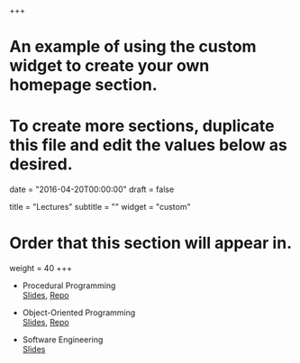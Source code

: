 +++
# An example of using the custom widget to create your own homepage section.
# To create more sections, duplicate this file and edit the values below as desired.

date = "2016-04-20T00:00:00"
draft = false

title = "Lectures"
subtitle = ""
widget = "custom"

# Order that this section will appear in.
weight = 40
+++

- Procedural Programming  
  [Slides](resources/fom-prozp.pdf), [Repo](https://github.com/crazzle/fom-code-prozp)  
  
- Object-Oriented Programming  
  [Slides](resources/fom-oop.pdf), [Repo](https://github.com/crazzle/fom-code-oop)  
  
- Software Engineering  
  [Slides](resources/fom-se.pdf)  